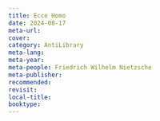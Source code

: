 ```yaml
---
title: Ecce Homo
date: 2024-08-17
meta-url: 
cover: 
category: AntiLibrary
meta-lang: 
meta-year: 
meta-people: Friedrich Wilhelm Nietzsche
meta-publisher: 
recommended: 
revisit: 
local-title: 
booktype:
---
```

